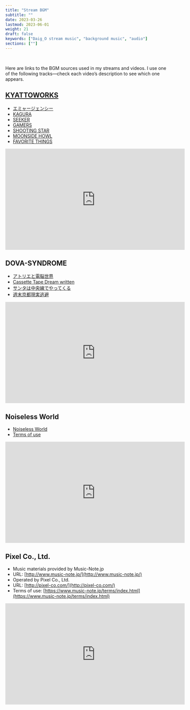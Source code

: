```yaml
---
title: "Stream BGM"
subtitle: ""
date: 2023-03-26
lastmod: 2023-06-01
weight: 21
draft: false
keywords: ["Daig_O stream music", "background music", "audio"]
sections: [""]
---
```


<br />

Here are links to the BGM sources used in my streams and videos. I use one of the following tracks—check each video’s description to see which one appears.

## [KYATTOWORKS](https://kyattoworks.com/kagura/)

- [エミャージェンシー](https://kyattoworks.com/emyaagency/)
- [KAGURA](https://kyattoworks.com/kagura/)
- [SEEKER](https://kyattoworks.com/seeker/)
- [GAMERS](https://kyattoworks.com/gamers/)
- [SHOOTING STAR](https://kyattoworks.com/shootingstar/)
- [MOONSIDE HOWL](https://kyattoworks.com/moonsidehowl/)
- [FAVORITE THINGS](https://kyattoworks.com/favoritethings/)

<div class="googlemap-if">
<iframe width="560" height="315" src="https://www.youtube.com/embed/4f3DwC8XYK8?si=shjWMiWcb66gm7Rf" title="YouTube video player" frameborder="0" allow="accelerometer; autoplay; clipboard-write; encrypted-media; gyroscope; picture-in-picture; web-share" allowfullscreen></iframe>
</div>

## DOVA-SYNDROME

- [アトリエと電脳世界](https://dova-s.jp/bgm/play10018.html)
- [Cassette Tape Dream written](https://dova-s.jp/bgm/play13982.html)
- [サンタは中央線でやってくる](https://dova-s.jp/bgm/play13761.html)
- [週末京都現実逃避](https://dova-s.jp/bgm/play10961.html)

<div class="googlemap-if">
<iframe width="560" height="315" src="https://www.youtube.com/embed/4a4hwDRKBJU" title="YouTube video player" frameborder="0" allow="accelerometer; autoplay; clipboard-write; encrypted-media; gyroscope; picture-in-picture; web-share" allowfullscreen></iframe>
</div>

## Noiseless World

- [Noiseless World](https://noiselessworld.net/)
- [Terms of use](https://noiselessworld.net/terms#terms_of_use)

<div class="googlemap-if">
<iframe width="560" height="315" src="https://www.youtube.com/embed/c0-RxvwPjWs?si=hTdjQxsS3BFrf_3J" title="YouTube video player" frameborder="0" allow="accelerometer; autoplay; clipboard-write; encrypted-media; gyroscope; picture-in-picture; web-share" allowfullscreen></iframe>
</div>

## Pixel Co., Ltd.

- Music materials provided by Music-Note.jp
- URL: [http://www.music-note.jp/](http://www.music-note.jp/)
- Operated by Pixel Co., Ltd.
- URL: [http://pixel-co.com/](http://pixel-co.com/)
- Terms of use: [https://www.music-note.jp/terms/index.html](https://www.music-note.jp/terms/index.html)

<div class="googlemap-if">
<iframe width="560" height="315" src="https://www.youtube.com/embed/cjz9kjSe4w4?si=t-74qpsK47i-PshJ" title="YouTube video player" frameborder="0" allow="accelerometer; autoplay; clipboard-write; encrypted-media; gyroscope; picture-in-picture; web-share" allowfullscreen></iframe>
</div>
